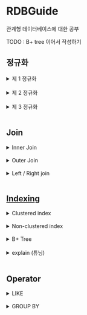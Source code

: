 # RDBGuide
관계형 데이터베이스에 대한 공부

TODO : B+ tree 이어서 작성하기
## 정규화
  <details>
  <summary>
  제 1 정규화
  </summary>
  <br>

  * Atomic columns 
  * 한개의 컬럼에 1개의 값만 들어가야 한다.
  * 컬럼을 더 만들어 넣는다.
  </details>
  <br>

  <details>
  <summary>
  제 2 정규화
  </summary>
  <br>

  * No partial dependencies
  * 부분 종속성이 없어야 한다.
  * 테이블의 특정 부분들이 집합이 되어 PK에 의존하면 안된다.
  * 집합을 따로 테이블을 만들어 넣는다.
  </details>
  <br>

  <details>
  <summary>
  제 3 정규화
  </summary>
  <br>
  
  * No transitive dependencies
  * 이행 종속성이 없어야 한다.
  * 테이블의 특정 부분들이 내부 컬럼값에 의존하면 안된다.
  * 의존 부분들을 따로 테이블을 만들어 넣는다.
  </details>
  <br>

## Join
  <details>
  <summary>
  Inner Join
  </summary>
  <br>

  * 내부 조인은 조인되는 컬럼의 짝이 없을 경우 제외된다.
  * 소개팅과도 같다. 짝이 없으면? 나가리... 나는 인싸 조인이라고 부른다.
  * ![](img/inner_join.PNG)
  * SELECT * FROM table_a JOIN table_b ON a.id = b.a_id;
  </details>
  <br>

  <details>
  <summary>
  Outer Join
  </summary>
  <br>
  
  * 외부 조인은 조인되는 컬럼의 짝이 없어도 모두 포함된다.
  * Join 되는 컬럼이 겹치지 않는다면 null 로 들어간다.   
    ![](img/outer_join.PNG)   
  * SELECT * FROM table_a LEFT OUTER JOIN table_b ON a.id = b.a_id   
    UNION   
    SELECT * FROM table_a RIGHT OUTER JOIN table_b ON a.id = b.a_id;
  </details>
  <br>

  <details>
  <summary>
  Left / Right join
  </summary>
  <br>
  
  ![](img/left_right_join.PNG)   

  left / right join 은 해당 조인이 포함시킬 부분집합을 예기합니다.

  left join 의 경우 왼쪽의 모든 row 를 반환하고   
  match 가 존재하는 경우 해당 row 의 오른쪽 column 들을 같이 반환하고   
  left 에 존재하지만 match 가 없을 경우 오른쪽 column 에 null 을 반환합니다.   

  Left inner join 이라는 개념은 없습니다.   
  심지어 left outer join 이라는 개념은 이미 left join 안에 내포되어 있습니다.   

  위 그림의 Table A 안의 모든 부분들을 포함해야 한다는 조건 자체가 outer 의 개념에 해당되기 때문입니다. 
      
  </details>
  <br>
    
## [Indexing](https://www.youtube.com/watch?v=HubezKbFL7E)
  <details>
  <summary>
  Clustered index
  </summary>
  <br>

  테이블이 생성될 때 pk 를 기준으로 나열된 Balanced+ Tree 가 생깁니다.   
  이 B+ Tree 를 사용하는 index 가 Clustered index 이라고 합니다.   

  ![](img/clustered_index.PNG)   

  여기에서 leaf node 들은 모두 data Rows 라고 나오는데 이는 Data 의 정보를 I/O 할 위치정보를 담고 있습니다.   

  ![](img/clustered_index2.PNG)   

  다음은 WHERE id = 1120 가 Clustered index B+ tree 를 타는 과정입니다.   

  </details>
  <br>  

  <details>
  <summary>
  Non-clustered index
  </summary>
  <br>
  
  PK 가 아닌 다른 컬럼에 인덱싱을 하신다면 이는 모두 Non-clustered index 에 해당됩니다.      
  이 인덱스의 동작 원리는 B+ tree 이며 해당 인덱스의 값을 바탕으로 정렬됩니다.   

  ![](img/non_clustered_index.png)   

  Row Locators 이라고 나온 값들은 실제 데이터의 PK 값을 저장하고 있습니다.   
  그래서 Non-clustered index 를 통과하고 그 이후에 Clustered index 를 통과하게 됩니다.   
  </details>
  <br>

  <details>
  <summary>
  B+ Tree
  </summary>
  <br>

  B+ Tree 는 leaf node 들이 doubly linked list 의 형태가 되어 있는 balanced tree 입니다.   
  RDB 는 이 B+ tree 를 통해 Clustered / Non-clustered index 를 만듭니다.   
  B Tree 의 설질을 갖고 있어 특정 노드가 해당 크기를 넘어설 경우 위로 보내고, 분산시키며 balance 를 유지시킵니다.
  </details>
  <br>

  <details>
  <summary>
  explain (튜닝)
  </summary>
  <br>
  
  [이분만큼 index 튜닝에 대하여 실질적으로 실험하며 보여준 동영상은 없었습니다.](https://www.youtube.com/watch?v=HubezKbFL7E&t=557s)    

  <br>
  
  EXPLAIN 구문을 사용하신다면 특정한 쿼리의 인덱싱을 벤치마킹할 수 있습니다.   

  ```sql
  EXPLAIN SELECT * FROM user WHERE id = 1
  ```

  결과   

  |구분|내용|
  |---|---|
  |id|SELECT 절마다 부여된 번호|
  |table|참조하는 테이블|
  |select_type|사용된 SELECT 절의 종류|
  |type|조회하는 전략, 방법|
  |possible_keys|조회에 사용이 가능한 인덱스 리스트
  |key|실제로 사용되는 인덱스|
  |key_len|실제로 사용되는 인덱스의 길이|
  |ref|실제로 사용되는 인덱스 이전의 선행 테이블의 컬럼|
  |rows|읽기 위해 통과되는 row 의 개수|
  |extra|추가정보| 

  type

  |구분|내용|
  |---|---|
  |const|단일한 테이블에서 최대 1개의 단일한 결과가 나올 경우|
  |eq_ref|join 된 테이블에서 최대 1개의 단일한 결과가 나올 경우|
  |ref/range|range 의 시작 점을 찾고 linked-list 를 진행하며 range 가 끝나는 부분을 찾는 경우|
  |index|인덱스를 사용하여 제일 첫 leaf node 에서 linked-list 진행하며 찾을 때까지 나가는 경우|
  |all|full table scan 으로 모든 컬럼을 받아 찾는 경우|

  이 결과에서 유심하게 보셔야 할 부분은 `type`, `possible_keys`, `key`, `rows` 입니다.

  `type` 에서   
  type `const`, `eq_ref` 의 경우 더 빨라질 여지는 없습니다.   
  단일한 값을 찾는 인덱스를 사용하였기 때문입니다.   
  
  `ref`/`range` 가 나왔을 경우 쿼리에서 BETWEEN 구문같은 범위를 지정했을 경우 의도한
  대로 인덱싱이 진행되었습니다.

  `index`/`all` 이 나왔을 경우 index tree 나 table 을 전수조사하였다는 의미임으로
  개선의 여지가 있습니다.   

  `possible_keys`의 경우   
  인덱스를 사용할 수 있지만 어떠한 이유로 인덱스를 사용하지 않는 것이 더 빠르다고
  mysql 이 인식할 수 있습니다.   
  예로 DISK I/O 가 개별적으로 이뤄지기보다 batch 단위로 이뤄지는 것이 더 좋다고 판단되는 경우 
  인덱스가 사용되지 않고 possible_keys 에 위치할 수 있습니다.   

  `key` 를 통해서 자신의 인덱스가 실제로 사용되는지 확인하시면 됩니다.   

  `row` 를 통해 어느정도의 row 를 통과해야 하는지 인덱스의 성능을 확인할 수 있습니다.
  </details>
  <br>

## Operator
  <details>
  <summary>
  LIKE
  </summary>
  <br>
  
  SQL 만의 정규표현식으로 column 을 query 할 수 있는 기능   
  <br>

  ```sql
  SELECT * FROM users
  WHERE name LIKE '김%';
  ```

  다음 구문은 '김' 씨로 시작하는 user 를 찾는 구문입니다.   
  
  이렇게 `LIKE` 는 특정 column 에 regex 를 할 수 있습니다.   
  정확히 regex 는 아니지만 쓰임이 비슷하며 SQL 만의 규칙을 따릅니다.   
  <br>
  
  
  |구문|의미|
  |:---:|:---:|
  |%|0 개, 1개 또는 여러개의 char|
  |_|1 개의 char|
  |[ABC]|A 또는 B 또는 C char 1개|
  |[^A]|A 가 아닌 char 1개|
  |[0-9]|0 에서 9 까지의 숫자 char 1개|
  |[a-z]|a 에서 z 까지의 숫자 char 1개|
  |[A-Z]|A 에서 Z 까지의 숫자 char 1개|

  예시   
  `_도_` -> 김도형, 장도현   
  `%라면` -> 차슈라면, 너구리라면   
  `[빨주노]%` -> 빨강색, 주황색, 노랑색   

  그 외   
  `NOT` 을 붙여서 전체적인 LIKE 구문의 역을 구할 수도 있습니다.   
  Regex 에 비하여 구현력이 많이 떨어집니다.   
  그래서 Mysql 을 사용하신다면 REGEXP를 사용하시는 것을 추천드립니다.
  </details>
  <br>

  <details>
  <summary>
  GROUP BY
  </summary>
  <br>

  특정한 컬럼으로 중복되는 값들을 모으는 방식입니다.   
  주로 집계함수를 쓰고 싶을 때 사용됩니다.    

  |id|name|age|
  |:---:|:---:|:---:|
  |1|김도형|25|
  |2|김준형|23|
  |3|장광식|25|
  |4|권설민|24|

  `SELECT COUNT(age) FROM TABLE GROUP BY age`

  |COUNT(age)|age|
  |:---:|:---:|
  |1|23|
  |1|24|
  |2|25|

  집계함수에는 `COUNT(), MAX(), MIN(), SUM(), AVG()` 가 있습니다.    

  <br>

  ### 특징    

  `SELECT * FROM TABLE GROUP BY age`

  |id|name|age|
  |:---:|:---:|:---:|
  |2|김준형|23|
  |4|권설민|24|
  |1|김도형|25|

  집계함수가 아닌 실제 컬럼이 SELECT 안에 들어갔을 때 GROUP BY 의 컬럼의 가장 첫 값들을 반환합니다.   
  age 가 25 인 row 중 김도형이 장광식보다 먼저 나와있어 김도형이 출력됩니다.   
  
  GROUP BY 는 정렬되어 출력됩니다.   
  23-24-25 순서대로 출력됩니다. 문자일 경우 Alphabetic order 로 출력됩니다.    
  <br>

  ### DISTINCT 와의 차이
  GROUP BY 와 DISTINCT 는 비슷하면서도 다릅니다.

  `SELECT DISTINCT column FROM table`   
  `SELECT column FROM table GROUP BY column`   

  위 두 구문의 정렬 순서만 빼면 결과는 같습니다.   
  하지만 그 의미상으로는 다른 예기를 하고 있습니다.    
  <br>

  DISTINCT 는 different 와 같은 의미로 `SELECT DISTINCT column FROM table` 를 풀어 설명하면   
  column 의 다른(different/DISTINCT) 한 값들을 찾아주라는 의미입니다.   
  
  GROUP BY 는 해당 컬럼으로 모와서 나타내라는 의미로 `SELECT column FROM table GROUP BY column` 를 풀어 설명하면   
  column 이 같은 값들로 모와서(GROUP BY) 찾아주라는 의미입니다.   

  DISTINCT 는 단일한 값의 정보들만이 내포되어 있지만 GROUP BY 는 집합의 정보가 내포되어 있습니다.   
  그래서 DISTINCT 는 SELECT 이후에 쓰이고 GROUP BY 는 FROM 이후에 쓰입니다.   
  <br>
  
  그럼 퀴즈 ~~~   

  `SELECT COUNT(DISTINCT Country) FROM Customers`   
  `SELECT COUNT(Country) FROM Customers GROUP BY Country`

  이 경우 어떻게 의미가 다르며, 어떠한 결과가 나올까요?   

   <details>
   <summary>
   정답
   </summary>
   <br>

   [직접 확인](https://www.w3schools.com/sql/trysql.asp?filename=trysql_select_distinct2)

   `SELECT COUNT(DISTINCT Country) FROM Customers`   
   Country 가 다른 값들이 총 몇개 있습니까?   

   |COUNT(DISTINCT Country)|
   |:---|
   |21|

   `SELECT COUNT(Country) FROM Customers GROUP BY Country`   
   Country 로 모은 집합의 각각 요소들은 총 몇개 있습니까?   

   |COUNT(Country)|
   |:---|
   |3|
   |2|
   |2|
   |9|
   |3|
   |2|

   DISTINCT 는 단일한 값의 정보들만이 내포되어 있지만 GROUP BY 는 집합의 정보가 내포되어 있습니다.

   그래서 이러한 의미와 결과, 선언 위치의 차이가 있습니다.   
   </details>
   <br>
  </details>
  <br>